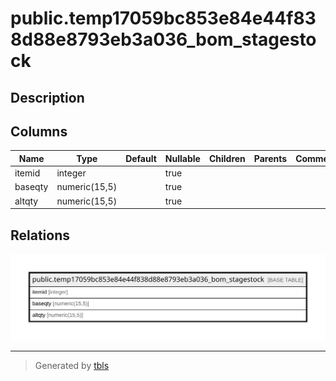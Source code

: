 # public.temp17059bc853e84e44f838d88e8793eb3a036_bom_stagestock

## Description

## Columns

| Name | Type | Default | Nullable | Children | Parents | Comment |
| ---- | ---- | ------- | -------- | -------- | ------- | ------- |
| itemid | integer |  | true |  |  |  |
| baseqty | numeric(15,5) |  | true |  |  |  |
| altqty | numeric(15,5) |  | true |  |  |  |

## Relations

![er](public.temp17059bc853e84e44f838d88e8793eb3a036_bom_stagestock.svg)

---

> Generated by [tbls](https://github.com/k1LoW/tbls)

